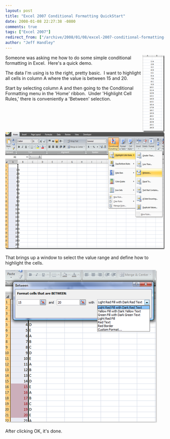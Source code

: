 ```yaml
---
layout: post
title: "Excel 2007 Conditional Formatting QuickStart"
date: 2008-01-08 22:27:38 -0800
comments: true
tags: ["Excel 2007"]
redirect_from: ["/archive/2008/01/08/excel-2007-conditional-formatting-quickstart.aspx/"]
author: "Jeff Handley"
---
```

<!-- more -->
<p><img style="border-right: 0px; border-top: 0px; border-left: 0px; border-bottom: 0px" height="244" alt="data" src="/img/postimages/Excel2007ConditionalFormattingQuickStart_CB4C/image.png" width="70" align="right" border="0" />Someone was asking me how to do some simple conditional formatting in Excel.  Here's a quick demo.</p>  <p>The data I'm using is to the right, pretty basic.  I want to highlight all cells in column A where the value is between 15 and 20.</p>  <p>Start by selecting column A and then going to the Conditional Formatting menu in the 'Home' ribbon.  Under 'Highlight Cell Rules,' there is conveniently a 'Between' selection.</p>  <p>   <br />  <br /><img style="border-right: 0px; border-top: 0px; border-left: 0px; border-bottom: 0px" height="371" alt="Highlight Cell Rules -&gt; Between" src="/img/postimages/Excel2007ConditionalFormattingQuickStart_CB4C/image_3.png" width="644" border="0" /></p>  <p>That brings up a window to select the value range and define how to highlight the cells.</p>  <p><a href="/img/postimages/Excel2007ConditionalFormattingQuickStart_CB4C/image_4.png"><img style="border-right: 0px; border-top: 0px; border-left: 0px; border-bottom: 0px" height="484" alt="Format cells that are BETWEEN" src="/img/postimages/Excel2007ConditionalFormattingQuickStart_CB4C/image_thumb.png" width="480" border="0" /></a>  </p>  <p>After clicking OK, it's done.</p>
